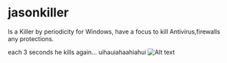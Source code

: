 # jasonkiller
Is a Killer by periodicity for Windows, have a focus to kill Antivírus,firewalls any protections. 

each 3 seconds he kills again... uihauiahaahiahui
![Alt text](http://media0.giphy.com/media/10E4z4dZQf4qiI/giphy.gif)

